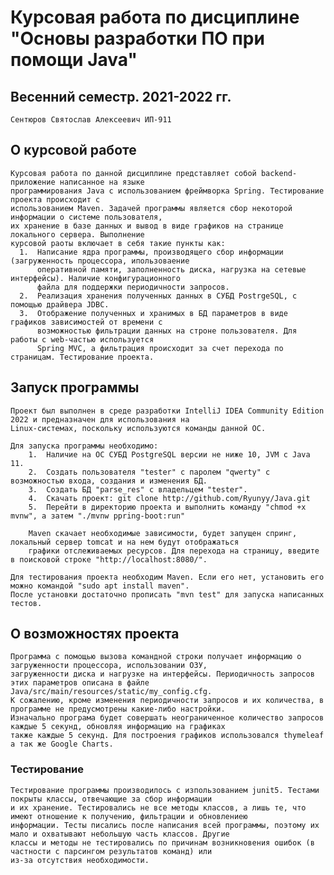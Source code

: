 # Курсовая работа по дисциплине "Основы разработки ПО при помощи Java"

## Весенний семестр. 2021-2022 гг.

    Сентюров Святослав Алексеевич ИП-911
    
## О курсовой работе
    Курсовая работа по данной дисциплине представляет собой backend-приложение написанное на языке
    программирования Java с использованием фреймворка Spring. Тестирование проекта происходит с
    использованием Maven. Задачей программы является сбор некоторой информации о системе пользователя,
    их хранение в базе данных и вывод в виде графиков на странице локального сервера. Выполнение 
    курсовой раоты включает в себя такие пункты как:
      1.  Написание ядра программы, производящего сбор информации (загруженность процессора, ипользоваение
          оперативной памяти, заполненность диска, нагрузка на сетевые интерфейсы). Наличие конфигурационного
          файла для поддержки периодичности запросов.
      2.  Реализация хранения полученных данных в СУБД PostrgeSQL, с помощью драйвера JDBC.
      3.  Отображение полученных и хранимых в БД параметров в виде графиков зависимостей от времени с
          возможностью фильтрации данных на строне пользователя. Для работы с web-частью используется
          Spring MVC, а фильтрация происходит за счет перехода по страницам. Тестирование проекта.

## Запуск программы
    Проект был выполнен в среде разработки IntelliJ IDEA Community Edition 2022 и предназначен для использования на 
    Linux-системах, поскольку используются команды данной ОС.
    
    Для запуска программы необходимо:
        1.  Наличие на ОС СУБД PostgreSQL версии не ниже 10, JVM с Java 11.
        2.  Создать пользователя "tester" с паролем "qwerty" с возможностью входа, создания и изменения БД.
        3.  Создать БД "parse_res" с владельцем "tester".
        4.  Скачать проект: git clone http://github.com/Ryunyy/Java.git
        5.  Перейти в директорию проекта и выполнить команду "chmod +x mvnw", а затем "./mvnw ppring-boot:run"
        
        Maven скачает необходимые зависимости, будет запущен спринг, локальный сервер tomcat и на нем будут отображаться
        графики отслеживаемых ресурсов. Для перехода на страницу, введите в поисковой строке "http://localhost:8080/".
        
    Для тестирования проекта необходим Maven. Если его нет, установить его можно командой "sudo apt install maven".
    После установки достаточно прописать "mvn test" для запуска написанных тестов.
        
## О возможностях проекта
    Программа с помощью вызова командной строки получает информацию о загруженности процессора, использовании ОЗУ,
    загруженности диска и нагрузке на интерфейсы. Периодичность запросов этих параметров описана в файле Java/src/main/resources/static/my_config.cfg.
    К сожалению, кроме изменения периодичности запросов и их количества, в программе не предусмотрены какие-либо настройки.
    Изначально програма будет совершать неограниченное количество запросов каждые 5 секунд, обновляя информацию на графиках
    также каждые 5 секунд. Для построения графиков использовался thymeleaf а так же Google Charts. 
    
### Тестирование
    Тестирование программы производилось с изпользованием junit5. Тестами покрыты классы, отвечающие за сбор информации
    и их хранение. Тестировались не все методы классов, а лишь те, что имеют отношение к получению, фильтрации и обновлениею
    информации. Тесты писались после написания всей программы, поэтому их мало и охватывают небольшую часть классов. Другие
    классы и методы не тестировались по причинам возникновения ошибок (в частности с парсингом результатов команд) или
    из-за отсутствия необходимости.
